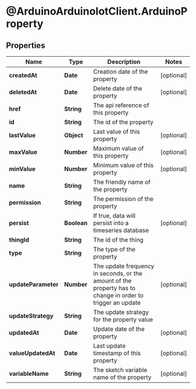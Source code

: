 # @ArduinoArduinoIotClient.ArduinoProperty

## Properties

Name | Type | Description | Notes
------------ | ------------- | ------------- | -------------
**createdAt** | **Date** | Creation date of the property | [optional] 
**deletedAt** | **Date** | Delete date of the property | [optional] 
**href** | **String** | The api reference of this property | 
**id** | **String** | The id of the property | 
**lastValue** | **Object** | Last value of this property | [optional] 
**maxValue** | **Number** | Maximum value of this property | [optional] 
**minValue** | **Number** | Minimum value of this property | [optional] 
**name** | **String** | The friendly name of the property | 
**permission** | **String** | The permission of the property | 
**persist** | **Boolean** | If true, data will persist into a timeseries database | [optional] 
**thingId** | **String** | The id of the thing | 
**type** | **String** | The type of the property | 
**updateParameter** | **Number** | The update frequency in seconds, or the amount of the property has to change in order to trigger an update | [optional] 
**updateStrategy** | **String** | The update strategy for the property value | 
**updatedAt** | **Date** | Update date of the property | [optional] 
**valueUpdatedAt** | **Date** | Last update timestamp of this property | [optional] 
**variableName** | **String** | The sketch variable name of the property | [optional] 


